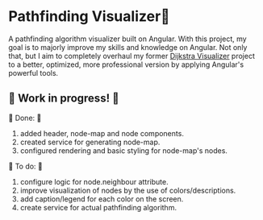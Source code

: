 # Pathfinding Visualizer🏴

A pathfinding algorithm visualizer built on Angular. With this project, my goal is to majorly improve my skills and knowledge on Angular. 
Not only that, but I aim to completely overhaul my former <a href="https://github.com/MiguelFirmino/Dijkstra-Visualizer/tree/master">Dijkstra Visualizer</a> 
project to a better, optimized, more professional version by applying Angular's powerful tools.

## 🚧 Work in progress! 🚧

🚩 Done: 🚩
1) added header, node-map and node components.
2) created service for generating node-map.
3) configured rendering and basic styling for node-map's nodes.

🚩 To do: 🚩
1) configure logic for node.neighbour attribute.
2) improve visualization of nodes by the use of colors/descriptions.
3) add caption/legend for each color on the screen.
4) create service for actual pathfinding algorithm.
